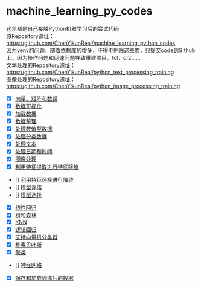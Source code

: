 # machine_learning_py_codes

这里都是自己接触Python机器学习后的尝试代码<br/>
原Repository遗址：<a href="https://github.com/ChenYikunReal/machine_learning_python_codes">https://github.com/ChenYikunReal/machine_learning_python_codes</a><br/>
因为venv的问题，随着依赖库的增多，不得不剔除这些库，只提交code到Github上。因为操作问题和网速问题导致重建项目，tcl，orz……<br/>
文本处理的Repository遗址：<a href="https://github.com/ChenYikunReal/python_text_processing_training">https://github.com/ChenYikunReal/python_text_processing_training</a><br/>
图像处理的Repository遗址：<a href="https://github.com/ChenYikunReal/python_image_processing_training">https://github.com/ChenYikunReal/python_image_processing_training</a><br/>

- [x] [向量、矩阵和数组](https://github.com/ChenYikunReal/machine_learning_py_codes/vector_matrix_array)
- [x] [数据可视化](https://github.com/ChenYikunReal/machine_learning_py_codes/matplotlib_advanced)
- [x] [加载数据](https://github.com/ChenYikunReal/machine_learning_py_codes/loading_data)
- [x] [数据整理](https://github.com/ChenYikunReal/machine_learning_py_codes/data_wrangling)
- [x] [处理数值型数据](https://github.com/ChenYikunReal/machine_learning_py_codes/handling_numeric_data)
- [x] [处理分类数据](https://github.com/ChenYikunReal/machine_learning_py_codes/classification)
- [x] [处理文本](https://github.com/ChenYikunReal/machine_learning_py_codes/text_processing)
- [x] [处理日期和时间](https://github.com/ChenYikunReal/machine_learning_py_codes/datetime_processing)
- [x] [图像处理](https://github.com/ChenYikunReal/machine_learning_py_codes/image_processing)
- [x] [利用特征提取进行特征降维](https://github.com/ChenYikunReal/machine_learning_py_codes/feature_extraction)
- [] [利用特征选择进行降维](https://github.com/ChenYikunReal/machine_learning_py_codes/feature_selection)
- [] [模型评估](https://github.com/ChenYikunReal/machine_learning_py_codes/model_evaluation)
- [] [模型选择](https://github.com/ChenYikunReal/machine_learning_py_codes/model_selection)
- [x] [线性回归](https://github.com/ChenYikunReal/machine_learning_py_codes/linear_regression)
- [x] [树和森林](https://github.com/ChenYikunReal/machine_learning_py_codes/tree_and_forest)
- [x] [KNN](https://github.com/ChenYikunReal/machine_learning_py_codes/knn_algorithm)
- [x] [逻辑回归](https://github.com/ChenYikunReal/machine_learning_py_codes/logistic_regression)
- [x] [支持向量机分类器](https://github.com/ChenYikunReal/machine_learning_py_codes/svc_algorithm)
- [x] [朴素贝叶斯](https://github.com/ChenYikunReal/machine_learning_py_codes/naive_bayes)
- [x] [聚类](https://github.com/ChenYikunReal/machine_learning_py_codes/clustering)
- [] [神经网络](https://github.com/ChenYikunReal/machine_learning_py_codes/neural_networks)
- [x] [保存和加载训练后的数据](https://github.com/ChenYikunReal/machine_learning_py_codes/save_and_load)
